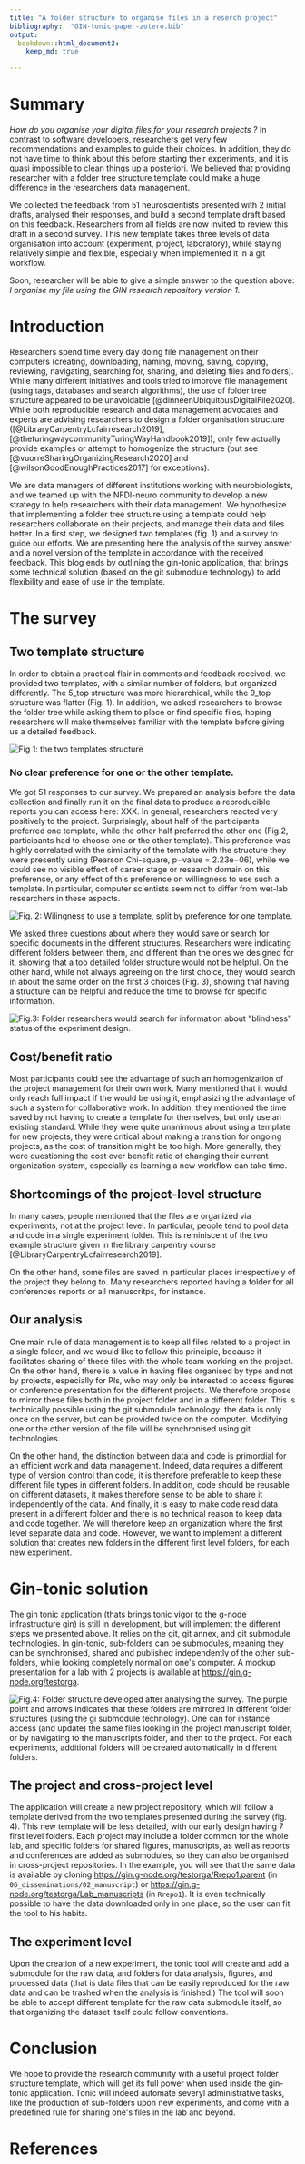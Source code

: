 ```yaml
---
title: "A folder structure to organise files in a reserch project"
bibliography:  "GIN-tonic-paper-zotero.bib"
output: 
  bookdown::html_document2:
    keep_md: true

---
```



# Summary

*How do you organise your digital files for your research projects ?* In contrast to software developers, researchers get very few recommendations and examples to guide their choices. In addition, they do not have time to think about this before starting their experiments, and it is quasi impossible to clean things up a posteriori. We believed that providing researcher with a folder tree structure template could make a huge difference in the researchers data management.

We collected the feedback from 51 neuroscientists presented with 2 initial drafts,  analysed their responses, and build a second template draft based on this feedback. Researchers from all fields are now invited to review this draft in a second survey. This new template takes three levels of data organisation into account (experiment, project, laboratory), while staying relatively simple and flexible, especially when implemented it in a git workflow.    

Soon, researcher will be able to give a simple answer to the question above: *I organise my file using the GIN research repository version 1.*



# Introduction

Researchers spend time every day doing file management on their computers (creating, downloading, naming,  moving,  saving,  copying,  reviewing,  navigating, searching for, sharing, and deleting files and folders).
While many different initiatives and tools tried to improve file management (using tags, databases and search algorithms), the use of folder tree structure appeared to be unavoidable [@dinneenUbiquitousDigitalFile2020]. 
While both reproducible research and data management advocates and experts are advising researchers to design a folder organisation structure ([@LibraryCarpentryLcfairresearch2019], [@theturingwaycommunityTuringWayHandbook2019]),
only few actually provide examples or attempt to homogenize the structure (but see [@vuorreSharingOrganizingResearch2020] and [@wilsonGoodEnoughPractices2017] for exceptions).

We are data managers of different institutions working with neurobiologists, and we teamed up with the NFDI-neuro community to develop a new strategy to help researchers with their data management. 
We hypothesize that implementing a folder tree structure using a template could help researchers collaborate on their projects,
and manage their data and files better.
In a first step, 
we designed two templates (fig. 1) and a survey to guide our efforts.
We are presenting here the analysis of the survey answer and a novel version of the template in accordance with the received feedback.
This blog ends by outlining the gin-tonic application, that brings some technical solution (based on the git submodule technology) to add flexibility and ease of use in the template. 

# The survey

## Two template structure

In order to obtain a practical flair in comments and feedback received,
we provided two templates, with a similar number of folders,
but organized differently.
The 5_top structure was more hierarchical,
while the 9_top structure was flatter (Fig. 1).
In addition, we asked researchers to browse the folder tree while asking them to place or find specific files,
hoping researchers will make themselves familiar with the template before giving us a detailed feedback. 

![Fig 1: the two templates structure](../50_figures/pulication_ready_figures/2draft-templates.png)

### No clear preference for one or the other template. 

We got 51 responses to our survey.
We prepared an analysis before the data collection and finally run it on the final data to produce a reproducible reports you can access here: XXX.
In general, researchers reacted very positively to the project.
Surprisingly, about half of the participants preferred one template, while the other half preferred the other one (Fig.2, 
participants had to choose one or the other template).
This preference  was highly correlated with the similarity of the template with the structure they were presently using (Pearson Chi-square, p−value = 2.23e−06),
while we could see no visible effect of career stage or research domain on this preference,
or any effect of this preference on willingness to use such a template.
In particular, computer scientists seem not to differ from wet-lab researchers in these aspects.

![Fig. 2: Wilingness to use a template, split by preference for one template.](../50_figures/pulication_ready_figures/fig2.png)

We asked three questions about where they would save or search for specific documents in the different structures.
Researchers were indicating different folders between them, and different than the ones we designed for it,
showing that a too detailed folder structure would not be helpful.
On the other hand, while not always agreeing on the first choice,
they would search in about the same order on the first 3 choices (Fig. 3),
showing that having a structure can be helpful and reduce the time to browse for specific information.   

![Fig.3: Folder researchers would search for information about "blindness" status of the experiment design.](../50_figures/pulication_ready_figures/fig3.png)

## Cost/benefit ratio

Most participants could see the advantage of such an homogenization of the project management for their own work.
Many mentioned that it would only reach full impact if the <whole lab> would be using it, emphasizing the advantage of such a system for 
collaborative work.
In addition, they mentioned the time saved by not having to create a template for themselves,
but only use an existing standard.
While they were quite unanimous about using a template for new projects, they were critical about making a transition for ongoing projects,
as the cost of transition might be too high.
More generally, they were questioning the cost over benefit ratio of changing their current organization system,
especially as learning a new workflow can take time.



##  Shortcomings of the project-level structure

In many cases, people mentioned that the files are organized via experiments, not at the project level.
In particular, people tend to pool data and code in a single experiment folder.
This is reminiscent of the two example structure given in the library carpentry course [@LibraryCarpentryLcfairresearch2019].


On the other hand, some files are saved in particular places irrespectively of the project they belong to. 
Many researchers reported having a folder for all conferences reports or all manuscritps, for instance.


## Our analysis

One main rule of data management is to keep all files related to a project in a single folder,
and we would like to follow this principle,
because it facilitates sharing of these files with the whole team working on the project.
On the other hand, there is a value in having files organised by type and not by projects, especially for PIs, who may only be interested to access figures or conference presentation for the different projects.
We therefore propose to mirror these files both in the project folder and in a different folder.
This is technically possible using the git submodule technology: the data is only once on the server, but can be provided twice on the computer. 
Modifying one or the other version of the file will be synchronised using git technologies.

On the other hand,
the distinction between data and code is primordial for an efficient work and data management. 
Indeed, data requires a different type of version control than code,
it is therefore preferable to keep these different file types in different folders.
In addition, code should be reusable on different datasets,
it makes therefore sense to be able to share it independently of the data.
And finally, it is easy to make code read data present in a different folder and there is no technical reason to keep data and code together.
We will therefore keep an organization where the first level separate data and code.
However, we want to implement a different solution that creates new folders in the different first level folders, for each new experiment. 

# Gin-tonic solution

The gin tonic application (thats brings tonic vigor to the g-node infrastructure gin) is still in development, 
but will implement the different steps we presented above.
It relies on the git, git annex, and git submodule technologies. 
In gin-tonic, sub-folders can be submodules,
meaning they can be synchronised, shared and published independently of the other sub-folders,
while looking completely normal on one's computer.
A mockup presentation for a lab with 2 projects is available at https://gin.g-node.org/testorga.

![Fig.4: Folder structure developed after analysing the survey. The purple point and arrows indicates that these folders are mirrored in different folder structures (using the gi submodule technology). One can for instance access (and update) the same files looking in the project manuscript folder, or by navigating to the manuscripts folder, and then to the project. For each experiments, additional folders will be created automatically in different folders.](../50_figures/pulication_ready_figures/fig4.png)


## The project and cross-project level

The application will create a new project repository,
which will follow a template derived from the two templates presented during the survey (fig. 4). This new template will be less detailed, with our early design having 7 first level folders. 
Each project may include a folder common for the whole lab,
and specific folders for shared figures, manuscripts, as well as reports and conferences are added as submodules, 
so they can also be organised in cross-project repositories.
In the example, you will see that the same data is available by cloning https://gin.g-node.org/testorga/Rrepo1.parent (in `06_disseminations/02_manuscript`) or https://gin.g-node.org/testorga/Lab_manuscripts (in `Rrepo1`).
It is even technically possible to have the data downloaded only in one place,
so the user can fit the tool to his habits.

## The experiment level

Upon the creation of a new experiment, 
the tonic tool will create and add a submodule for the raw data,
and folders for data analysis, figures, and processed data (that is data files that can be easily reproduced for the raw data and can be trashed when the analysis is finished.)
The tool will soon be able to accept different template for the raw data submodule itself,
so that organizing the dataset itself could follow conventions.

# Conclusion

We hope to provide the research community with a useful project folder structure template, which will get its full power when used inside the gin-tonic application.
Tonic will indeed automate severyl administrative tasks, like the production of sub-folders upon new experiments,
and come with a predefined rule for sharing one's files in the lab and beyond. 

<!---

On one side,
the tool should both separate data and analysis code to follow good practices,
and allow for an experiment-based workflow.
We propose to use a bot to create several folders at different location for each experiment.
On the other side,
researchers normally have more than one project and some documents,
like for example conference presentations,
are better organised outside of the project structure.
We propose to use the git submodule technology to mirror these folders at different location.
Documents will be available on the project structure (for easy sharing and re-use inside a project)
and a different structure (allowing a better overview of specific work).
We finally present an hypothetical use case demonstrating the new paradigm.

--->



# References

